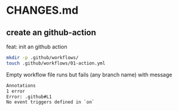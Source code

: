 # CHANGES.md

## create an github-action

feat: init an github action

```bash
mkdir -p .github/workflows/
touch .github/workflows/01-action.yml
```

Empty workflow file runs but fails (any branch name) with message

```txt
Annotations
1 error
Error: .github#L1
No event triggers defined in `on`
```
